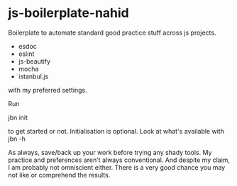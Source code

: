 # js-boilerplate-nahid

Boilerplate to automate standard good practice stuff across js projects.

* esdoc
* eslint
* js-beautify
* mocha
* istanbul.js

with my preferred settings.

Run

   jbn init

to get started or not. Initialisation is optional. Look at what's available
with jbn -h

As always, save/back up your work before trying any shady tools. My practice
and preferences aren't always conventional. And despite my claim, I am probably
not omniscient either. There is a very good chance you may not like or
comprehend the results.
